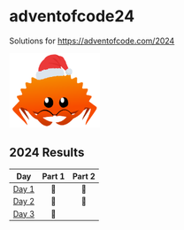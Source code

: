 # adventofcode24
Solutions for https://adventofcode.com/2024

<img src="./christmas_ferris.png" width="164">

<!--- advent_readme_stars table --->
## 2024 Results

| Day | Part 1 | Part 2 |
| :---: | :---: | :---: |
| [Day 1](https://adventofcode.com/2024/day/1) | 🦀 | 🦀 |
| [Day 2](https://adventofcode.com/2024/day/2) | 🦀 | 🦀 |
| [Day 3](https://adventofcode.com/2024/day/3) | 🦀 |   |
<!--- advent_readme_stars table --->
